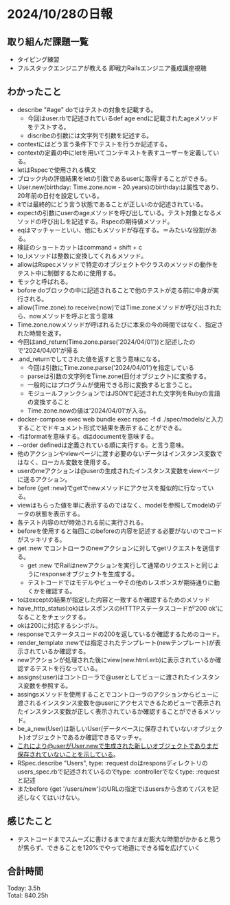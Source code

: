 # 2024/10/28の日報
## 取り組んだ課題一覧
* タイピング練習
* フルスタックエンジニアが教える 即戦力Railsエンジニア養成講座視聴
## わかったこと
* describe "#age" doではテストの対象を記載する。
  *  今回はuser.rbで記述されているdef age endに記載されたageメソッドをテストする。
  *  discribeの引数には文字列で引数を記述する。
*  contextにはどう言う条件下でテストを行うか記述する。
*  contextの定義の中にletを用いてコンテキストを表すユーザーを定義している。
  *  letはRspecで使用される構文
  *  ブロック内の評価結果をletの引数であるuserに取得することができる。
* User.new(birthday: Time.zone.now - 20.years)のbirthday:は属性であり、20年前の日付を設定している。
* itでは最終的にどう言う状態であることが正しいのか記述されている。
* expectの引数にuserのageメソッドを呼び出している。テスト対象となるメソッドの呼び出しを記述する。Rspecの期待値メソッド。
* eqはマッチャーといい、他にもメソッドが存在する。＝みたいな役割がある。
*  検証のショートカットはcommand + shift + c
*  to_iメソッドは整数に変換してくれるメソッド。
*  allowはRspecメソッドで特定のオブジェクトやクラスのメソッドの動作をテスト中に制御するために使用する。
  *  モックと呼ばれる。
  *  bofore doブロックの中に記述されることで他のテストが走る前に中身が実行される。  
*  allow(Time.zone).to receive(:now)ではTime.zoneメソッドが呼び出されたら、nowメソッドを呼ぶと言う意味
  *  Time.zone.nowメソッドが呼ばれるたびに本来の今の時間ではなく、指定された時間を返す。
  *  今回はand_return(Time.zone.parse('2024/04/01'))と記述したので'2024/04/01'が帰る
* .and_returnでしてされた値を返すと言う意味になる。
  *  今回は引数にTime.zone.parse('2024/04/01')を指定している
  *  parseは引数の文字列をTime.zone(日付オブジェクト)に変換する。
  *  一般的にはプログラムが使用できる形に変換すると言うこと。
  *  モジュールファンクションではJSONで記述された文字列をRubyの言語の変換すること
  *  Time.zone.nowの値は'2024/04/01'が入る。
*  docker-compose exec web bundle exec rspec -f d ./spec/models/と入力することでドキュメント形式で結果を表示することができる。
  *  -fはformatを意味する。dはdocumentを意味する。
  *  --order definedは定義されている順に実行する。と言う意味。
*  他のアクションやviewページに渡す必要のないデータはインスタンス変数ではなく、ローカル変数を使用する。
*  userのmeアクションは@userの生成されたインスタンス変数をviewページに送るアクション。
* before {get :new}でgetでnewメソッドにアクセスを擬似的に行なっている。
* viewはもらった値を単に表示するのではなく、modelを参照してmodelのデータの状態を表示する。
 * 各テスト内容のitが時効される前に実行される。
 * beforeを使用すると毎回このbeforeの内容を記述する必要がないのでコードがスッキリする。
* get :new でコントローラのnewアクションに対してgetリクエストを送信する。
  * get :new でRailはnewアクションを実行して通常のリクエストと同じようにresponseオブジェクトを生成する。
  * テストコードではモデルやビューやその他のレスポンスが期待通りに動くかを確認する。
* toはexceptの結果が指定した内容と一致するか確認するためのメソッド
* have_http_status(:ok)はレスポンスのHTTTPステータスコードが’200 ok'になることをチェックする。
 * okは200に対応するシンボル。
 * responseでステータスコードの200を返しているか確認するためのコード。
*  render_template :newでは指定されたテンプレート(newテンプレート)が表示されているか確認する。
 * newアクションが処理された後にview(new.html.erb)に表示されているか確認するテストを行なっている。
* assigns(:user)はコントローラで@userとしてビューに渡されたインスタンス変数を参照する。
 * assingsメソッドを使用することでコントローラのアクションからビューに渡されるインスタンス変数を@userにアクセスできるためビューで表示されたインスタンス変数が正しく表示されているか確認することができるメソッド。
* be_a_new(User)は新しいUser(データベースに保存されていないオブジェクト)オブジェクトであるか確認できるマッチャ。
 * これにより@userがUser.newで生成された新しいオブジェクトでありまだ保存されていないことを示している。
* RSpec.describe "Users", type: :request doはresponsディレクトリのusers_spec.rbで記述されているのでtype: :controllerでなくtype: :requestと記述
 * またbefore {get '/users/new'}のURLの指定ではusersから含めてパスを記述しなくてはいけない。                                    
## 感じたこと
* テストコードまでスムーズに書けるまでまだまだ膨大な時間がかかると思うが焦らず、できることを120%でやって地道にできる幅を広げていく
## 合計時間  
Today: 3.5h<br>
Total: 840.25h

